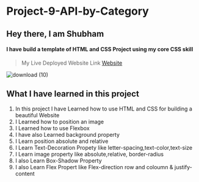 # Project-9-API-by-Category

## Hey there, I am Shubham

#### I have build a template of HTML and CSS Project using my core CSS skill

> My Live Deployed Website Link [Website](https://lucent-gumdrop-699ce4.netlify.app)  


![download (10)](https://user-images.githubusercontent.com/101961231/182020159-3145f1f4-0b34-4dc2-af0e-6d7ce88eb2dd.png)



 ## What I have learned in this project

1. In this project I have Learned how to use HTML and CSS for building a beautiful Website  
2. I Learned how to position an image   
3. I Learned how to use Flexbox  
4. I have also Learned background property  
5. I Learn position absolute and relative  
6. I Learn Text-Decoration Propety like letter-spacing,text-color,text-size  
7. I Learn image property like absolute,relative, border-radius  
8. I also Learn Box-Shadow Property  
9. I also Learn Flex Propert like Flex-direction row and coloumn & justify-content